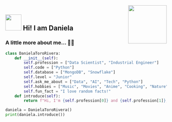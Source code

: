 <img src="https://i.giphy.com/media/v1.Y2lkPTc5MGI3NjExbTc4OTJraHl0ZHV4cnowbDNsNzQ5OXdqc3N3bG52ZTZsdjl4dGp4MCZlcD12MV9pbnRlcm5hbF9naWZfYnlfaWQmY3Q9Zw/78XCFBGOlS6keY1Bil/giphy.gif" width="120" align="right">

## <img src="https://i.giphy.com/media/v1.Y2lkPTc5MGI3NjExc21mN3dicGJ6ZWFsNnM3Z3k4dXBmczh3bTUyMmp5YjVxOTVpY211diZlcD12MV9pbnRlcm5hbF9naWZfYnlfaWQmY3Q9Zw/bcKmIWkUMCjVm/giphy.gif" width="50"> Hi! I am Daniela  

### A little more about me... 👩‍💻 

```python
class DanielaToroRivera:
    def __init__(self):
        self.profession = ["Data Scientist", "Industrial Engineer"]
        self.code = ["Python"]
        self.database = ["MongoDB", "Snowflake"]
        self.level = "Junior"
        self.ask_me_about = ["Data", "AI", "Tech", "Python"]
        self.hobbies = ["Music", "Movies", "Anime", "Cooking", "Nature"]
        self.fun_fact = "I love random facts!"
    def introduce(self):
        return f"Hi, I'm {self.profession[0]} and {self.profession[1]}, passionate about data and innovation! I'm always curious to learn something new"

daniela = DanielaToroRivera()
print(daniela.introduce())
